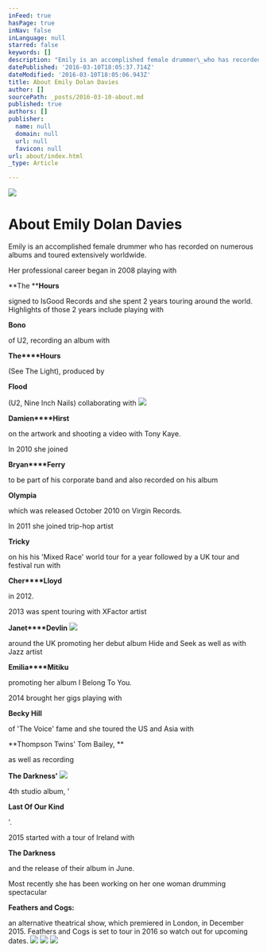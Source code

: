 ```yaml
---
inFeed: true
hasPage: true
inNav: false
inLanguage: null
starred: false
keywords: []
description: "Emily is an accomplished female drummer\_who has recorded on numerous albums and\_toured extensively worldwide."
datePublished: '2016-03-10T18:05:37.714Z'
dateModified: '2016-03-10T18:05:06.943Z'
title: About Emily Dolan Davies
author: []
sourcePath: _posts/2016-03-10-about.md
published: true
authors: []
publisher:
  name: null
  domain: null
  url: null
  favicon: null
url: about/index.html
_type: Article

---
```

![](https://the-grid-user-content.s3-us-west-2.amazonaws.com/ce7e8ed5-365f-4051-8d9d-661331df3ede.jpg)

# About Emily Dolan Davies

Emily is an accomplished female drummer who has recorded on numerous albums and toured extensively worldwide.

Her professional career began in 2008 playing with 

**The ****Hours**

signed to IsGood Records and she spent 2 years touring around the world. Highlights of those 2 years include playing with 

**Bono**

of U2, recording an album with 

**The****Hours**

(See The Light), produced by 

**Flood**

(U2, Nine Inch Nails) collaborating with ![](https://the-grid-user-content.s3-us-west-2.amazonaws.com/b2f3ee6c-eb7f-49b3-a567-9caef37515a6.jpg)

**Damien****Hirst**

on the artwork and shooting a video with Tony Kaye.

In 2010 she joined 

**Bryan****Ferry**

to be part of his corporate band and also recorded on his album 

**Olympia**

which was released October 2010 on Virgin Records.

In  2011 she joined trip-hop artist 

**Tricky**

on his his 'Mixed Race' world tour for a year followed by a UK tour and festival run with 

**Cher****Lloyd**

in 2012\.

2013 was spent touring with XFactor artist 

**Janet****Devlin**
![](https://s3-us-west-2.amazonaws.com/the-grid-img/p/548b1d0c3d105727d8eb67e5eb1cd028a7b0c606.jpg)

around the UK promoting her debut album Hide and Seek as well as with Jazz artist 

**Emilia****Mitiku**

promoting her album I Belong To You.

2014 brought her gigs playing with 

**Becky Hill**

of 'The Voice' fame and she toured the US and Asia with 

**Thompson Twins' Tom Bailey, **

as well as recording 

**The Darkness'**
![](https://the-grid-user-content.s3-us-west-2.amazonaws.com/2a2da672-aa02-4592-ab3f-f00c23d4cbe0.jpg)

4th studio album, '

**Last Of Our Kind**

'.

2015 started with a tour of Ireland with 

**The Darkness**

and the release of their album in June.

Most recently she has been working on her one woman drumming spectacular 

**Feathers and Cogs:**

an alternative theatrical show, which premiered in London, in December 2015\. Feathers and Cogs is set to tour in 2016 so watch out for upcoming dates.
![](https://the-grid-user-content.s3-us-west-2.amazonaws.com/a0d37793-c29d-482c-b36b-876748c47936.jpg)
![](https://the-grid-user-content.s3-us-west-2.amazonaws.com/5650c705-43b5-40c3-bd3d-06a729df58cf.jpg)
![](https://the-grid-user-content.s3-us-west-2.amazonaws.com/511b22c3-770e-4b8e-aebe-9cbaccbbb5f8.jpg)